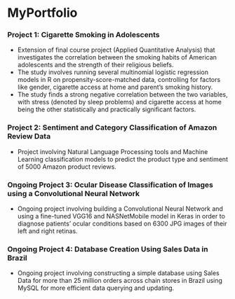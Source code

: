 # MyPortfolio

### Project 1: Cigarette Smoking in Adolescents

  - Extension of final course project (Applied Quantitative Analysis) that investigates the correlation between the smoking habits of American adolescents and the strength of their religious beliefs.
  - The study involves running several multinomial logistic regression models in R on propensity-score-matched data, controlling for factors like gender, cigarette access at home and parent’s smoking history.
  - The study finds a strong negative correlation between the two variables, with stress (denoted by sleep problems) and cigarette access at home being the other statistically and practically significant factors. 

### Project 2: Sentiment and Category Classification of Amazon Review Data

  - Project involving Natural Language Processing tools and Machine Learning classification models to predict the product type and sentiment of 5000 Amazon product reviews.

### Ongoing Project 3: Ocular Disease Classification of Images using a Convolutional Neural Network

  - Ongoing project involving building a Convolutional Neural Network and using a fine-tuned VGG16 and NASNetMobile model in Keras in order to diagnose patients’ ocular conditions based on 6300 JPG images of their left and right retinas. 

### Ongoing Project 4: Database Creation Using Sales Data in Brazil

  - Ongoing project involving constructing a simple database using Sales Data for more than 25 million orders across chain stores in Brazil using MySQL for more efficient data querying and updating.
